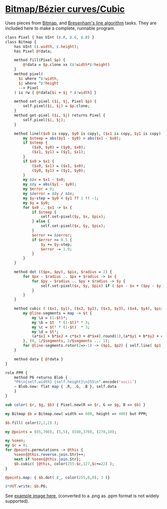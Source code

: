 [1]: https://rosettacode.org/wiki/Bitmap/Bézier_curves/Cubic

# [Bitmap/Bézier curves/Cubic][1]





Uses pieces from [ Bitmap](https://rosettacode.org/wiki/Bitmap#Raku), and [ Bresenham's line algorithm](https://rosettacode.org/wiki/Bitmap/Bresenham%27s_line_algorithm#Raku) tasks. They are included here to make a complete, runnable program.

```perl
class Pixel { has UInt ($.R, $.G, $.B) }
class Bitmap {
    has UInt ($.width, $.height);
    has Pixel @!data;

    method fill(Pixel $p) {
        @!data = $p.clone xx ($!width*$!height)
    }
    method pixel(
	  $i where ^$!width,
	  $j where ^$!height
	  --> Pixel
    ) is rw { @!data[$i + $j * $!width] }

    method set-pixel ($i, $j, Pixel $p) {
        self.pixel($i, $j) = $p.clone;
    }
    method get-pixel ($i, $j) returns Pixel {
	    self.pixel($i, $j);
    }

    method line(($x0 is copy, $y0 is copy), ($x1 is copy, $y1 is copy), $pix) {
        my $steep = abs($y1 - $y0) > abs($x1 - $x0);
        if $steep {
            ($x0, $y0) = ($y0, $x0);
            ($x1, $y1) = ($y1, $x1);
        }
        if $x0 > $x1 {
            ($x0, $x1) = ($x1, $x0);
            ($y0, $y1) = ($y1, $y0);
        }
        my $Δx = $x1 - $x0;
        my $Δy = abs($y1 - $y0);
        my $error = 0;
        my $Δerror = $Δy / $Δx;
        my $y-step = $y0 < $y1 ?? 1 !! -1;
        my $y = $y0;
        for $x0 .. $x1 -> $x {
            if $steep {
                self.set-pixel($y, $x, $pix);
            } else {
                self.set-pixel($x, $y, $pix);
            }
            $error += $Δerror;
            if $error >= 0.5 {
                $y += $y-step;
                $error -= 1.0;
            }
        }
    }

    method dot (($px, $py), $pix, $radius = 2) {
        for $px - $radius .. $px + $radius -> $x {
            for $py - $radius .. $py + $radius -> $y {
                self.set-pixel($x, $y, $pix) if ( $px - $x + ($py - $y) * i ).abs <= $radius;
            }
        }
    }

    method cubic ( ($x1, $y1), ($x2, $y2), ($x3, $y3), ($x4, $y4), $pix, $segments = 30 ) {
        my @line-segments = map -> $t {
            my \a = (1-$t)³;
            my \b = $t  * (1-$t)² * 3;
            my \c = $t² * (1-$t)  * 3;
            my \d = $t³;
            (a*$x1 + b*$x2 + c*$x3 + d*$x4).round(1),(a*$y1 + b*$y2 + c*$y3 + d*$y4).round(1)
        }, (0, 1/$segments, 2/$segments ... 1);
        for @line-segments.rotor(2=>-1) -> ($p1, $p2) { self.line( $p1, $p2, $pix) };
    }

    method data { @!data }
}

role PPM {
    method P6 returns Blob {
	"P6\n{self.width} {self.height}\n255\n".encode('ascii')
	~ Blob.new: flat map { .R, .G, .B }, self.data
    }
}

sub color( $r, $g, $b) { Pixel.new(R => $r, G => $g, B => $b) }

my Bitmap $b = Bitmap.new( width => 600, height => 400) but PPM;

$b.fill( color(2,2,2) );

my @points = (85,390), (5,5), (580,370), (270,10);

my %seen;
my $c = 0;
for @points.permutations -> @this {
    %seen{@this.reverse.join.Str}++;
    next if %seen{@this.join.Str};
    $b.cubic( |@this, color(255-$c,127,$c+=22) );
}

@points.map: { $b.dot( $_, color(255,0,0), 3 )}

$*OUT.write: $b.P6;
```


See [example image here](https://github.com/thundergnat/rc/blob/master/img/Bezier-cubic-perl6.png), (converted to a .png as .ppm format is not widely supported).
